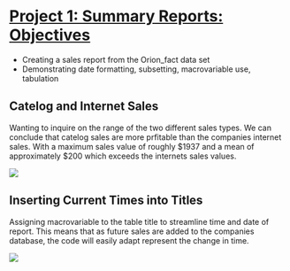 # [Project 1: Summary Reports: Objectives](https://github.com/ReyGovea/SAS-Projects)
* Creating a sales report from the Orion_fact data set 
* Demonstrating date formatting, subsetting, macrovariable use, tabulation 

## Catelog and Internet Sales 

Wanting to inquire on the range of the two different sales types. We can conclude that catelog sales are more prfitable than the companies internet sales. With a maximum sales value of roughly $1937 and a mean of approximately $200 which exceeds the internets sales values. 

![](Images/Screen%20Shot%202020-12-15%20at%203.53.04%20PM.png)

## Inserting Current Times into Titles 

Assigning macrovariable to the table title to streamline time and date of report. This means that as future sales are added to the companies database, the code will easily adapt represent the change in time. 

![](Images/Screen%20Shot%202020-12-15%20at%204.04.15%20PM.png)


